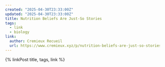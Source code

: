 ```yaml
---
created: "2025-04-30T23:33:00Z"
updated: "2025-04-30T23:33:00Z"
title: Nutrition Beliefs Are Just-So Stories
tags:
  - link
  - biology
link:
  author: Cremieux Recueil
  url: https://www.cremieux.xyz/p/nutrition-beliefs-are-just-so-stories
---
```


{% linkPost title, tags, link %}
